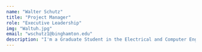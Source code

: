 ```yaml
---
name: "Walter Schutz"
title: "Project Manager"
role: "Executive Leadership"
img: "Waltuh.jpg"
email: "wschutz1@binghamton.edu"
description: "I'm a Graduate Student in the Electrical and Computer Engineering 4+1 program. I've been competing in WCRL since my freshman year, and my favorite part is watching bots get destroyed! "
---
```


